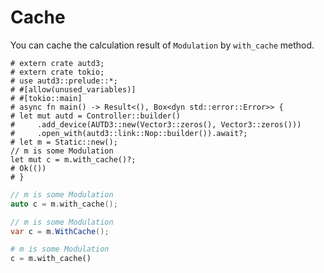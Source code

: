 # Cache

You can cache the calculation result of `Modulation` by `with_cache` method.

```rust,edition2021
# extern crate autd3;
# extern crate tokio;
# use autd3::prelude::*;
# #[allow(unused_variables)]
# #[tokio::main]
# async fn main() -> Result<(), Box<dyn std::error::Error>> {
# let mut autd = Controller::builder()
#     .add_device(AUTD3::new(Vector3::zeros(), Vector3::zeros()))
#     .open_with(autd3::link::Nop::builder()).await?;
# let m = Static::new();
// m is some Modulation
let mut c = m.with_cache()?;
# Ok(())
# }
```

```cpp
// m is some Modulation
auto c = m.with_cache();
```

```cs
// m is some Modulation
var c = m.WithCache();
```

```python
# m is some Modulation
c = m.with_cache()
```
